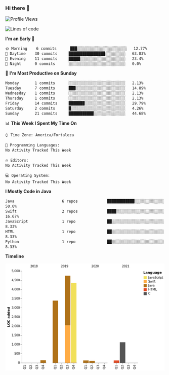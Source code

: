 ### Hi there 👋

<!--
**samuelpsouza/samuelpsouza** is a ✨ _special_ ✨ repository because its `README.md` (this file) appears on your GitHub profile.

Here are some ideas to get you started:

- 🔭 I’m currently working on ...
- 🌱 I’m currently learning ...
- 👯 I’m looking to collaborate on ...
- 🤔 I’m looking for help with ...
- 💬 Ask me about ...
- 📫 How to reach me: ...
- 😄 Pronouns: ...
- ⚡ Fun fact: ...
-->

<!--START_SECTION:waka-->
![Profile Views](http://img.shields.io/badge/Profile%20Views-83-blue)

![Lines of code](https://img.shields.io/badge/From%20Hello%20World%20I%27ve%20Written-14086%20lines%20of%20code-blue)

**I'm an Early 🐤** 

```text
🌞 Morning    6 commits      ███░░░░░░░░░░░░░░░░░░░░░░   12.77% 
🌆 Daytime    30 commits     ████████████████░░░░░░░░░   63.83% 
🌃 Evening    11 commits     █████░░░░░░░░░░░░░░░░░░░░   23.4% 
🌙 Night      0 commits      ░░░░░░░░░░░░░░░░░░░░░░░░░   0.0%

```
📅 **I'm Most Productive on Sunday** 

```text
Monday       1 commits      ░░░░░░░░░░░░░░░░░░░░░░░░░   2.13% 
Tuesday      7 commits      ███░░░░░░░░░░░░░░░░░░░░░░   14.89% 
Wednesday    1 commits      ░░░░░░░░░░░░░░░░░░░░░░░░░   2.13% 
Thursday     1 commits      ░░░░░░░░░░░░░░░░░░░░░░░░░   2.13% 
Friday       14 commits     ███████░░░░░░░░░░░░░░░░░░   29.79% 
Saturday     2 commits      █░░░░░░░░░░░░░░░░░░░░░░░░   4.26% 
Sunday       21 commits     ███████████░░░░░░░░░░░░░░   44.68%

```


📊 **This Week I Spent My Time On** 

```text
⌚︎ Time Zone: America/Fortaleza

💬 Programming Languages: 
No Activity Tracked This Week

🔥 Editors: 
No Activity Tracked This Week

💻 Operating System: 
No Activity Tracked This Week

```

**I Mostly Code in Java** 

```text
Java                     6 repos             ████████████░░░░░░░░░░░░░   50.0% 
Swift                    2 repos             ████░░░░░░░░░░░░░░░░░░░░░   16.67% 
JavaScript               1 repo              ██░░░░░░░░░░░░░░░░░░░░░░░   8.33% 
HTML                     1 repo              ██░░░░░░░░░░░░░░░░░░░░░░░   8.33% 
Python                   1 repo              ██░░░░░░░░░░░░░░░░░░░░░░░   8.33%

```


**Timeline**

![Chart not found](https://raw.githubusercontent.com/samuelpsouza/samuelpsouza/main/charts/bar_graph.png) 


<!--END_SECTION:waka-->